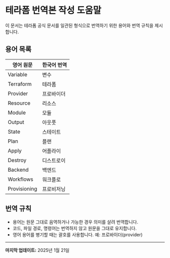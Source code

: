 # 테라폼 번역본 작성 도움말

이 문서는 테라폼 공식 문서를 일관된 형식으로 번역하기 위한 용어와 번역 규칙을 제시합니다.

## 용어 목록

|영어 원문|한국어 번역|
|---|---|
|Variable|변수|
|Terraform|테라폼|
|Provider|프로바이더|
|Resource|리소스|
|Module|모듈|
|Output|아웃풋|
|State|스테이트|
|Plan|플랜|
|Apply|어플라이|
|Destroy|디스트로이|
|Backend|백엔드|
|Workflows|워크플로|
|Provisioning|프로비저닝|

## 번역 규칙
- 용어는 원문 그대로 음역하거나 가능한 경우 의미를 살려 번역합니다.
- 코드, 파일 경로, 명령어는 번역하지 않고 원문을 그대로 유지합니다.
- 영어 용어를 병기할 때는 괄호를 사용합니다. 예: 프로바이더(provider)

---

**마지막 업데이트:** 2025년 1월 21일